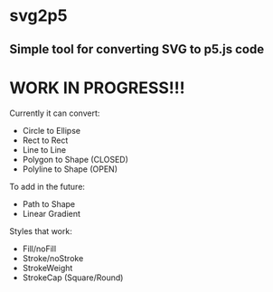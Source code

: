 # svg2p5

## Simple tool for converting SVG to p5.js code

# WORK IN PROGRESS!!!

Currently it can convert:

- Circle to Ellipse
- Rect to Rect
- Line to Line
- Polygon to Shape (CLOSED)
- Polyline to Shape (OPEN)

To add in the future:

- Path to Shape
- Linear Gradient

Styles that work:

- Fill/noFill
- Stroke/noStroke
- StrokeWeight
- StrokeCap (Square/Round)

